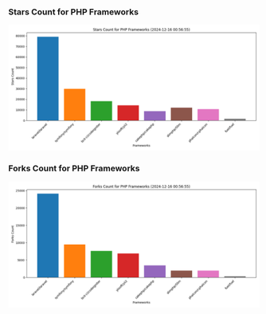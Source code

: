 ### Stars Count for PHP Frameworks

![Stars Chart](./archive/charts/20241216005655_stars_count.png)

### Forks Count for PHP Frameworks

![Forks Chart](./archive/charts/20241216005655_forks_count.png)

